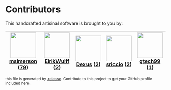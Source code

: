 # Contributors

This handcrafted artisinal software is brought to you by:

| <img height="80" src="https://avatars.githubusercontent.com/u/261635?v=4"><br><a href="https://github.com/msimerson">msimerson</a> (<a href="https://github.com/haraka/haraka-plugin-elasticsearch/commits?author=msimerson">79</a>)| <img height="80" src="https://avatars.githubusercontent.com/u/2962154?v=4"><br><a href="https://github.com/EirikWulff">EirikWulff</a> (<a href="https://github.com/haraka/haraka-plugin-elasticsearch/commits?author=EirikWulff">2</a>)| <img height="80" src="https://avatars.githubusercontent.com/u/1674289?v=4"><br><a href="https://github.com/Dexus">Dexus</a> (<a href="https://github.com/haraka/haraka-plugin-elasticsearch/commits?author=Dexus">2</a>)| <img height="80" src="https://avatars.githubusercontent.com/u/5239282?v=4"><br><a href="https://github.com/sriccio">sriccio</a> (<a href="https://github.com/haraka/haraka-plugin-elasticsearch/commits?author=sriccio">2</a>)| <img height="80" src="https://avatars.githubusercontent.com/u/15035337?v=4"><br><a href="https://github.com/gtech99">gtech99</a> (<a href="https://github.com/haraka/haraka-plugin-elasticsearch/commits?author=gtech99">1</a>)|
| :---: | :---: | :---: | :---: | :---: |

<sub>this file is generated by [.release](https://github.com/msimerson/.release).
Contribute to this project to get your GitHub profile included here.</sub>
